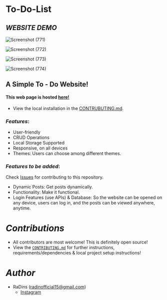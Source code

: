 
# To-Do-List

## *WEBSITE DEMO*

![Screenshot (771)](./src/assets/demo-1.png)

![Screenshot (772)](./src/assets/demo-2.png)

![Screenshot (773)](./src/assets/demo-3.png)

![Screenshot (774)](./src/assets/demo-4.png)

## A Simple To - Do Website!

#### This web page is hosted [here!](https://you-can-it.netlify.app/tasks)

- View the local installation in the [CONTRUBUTING.md](https://github.com/RaDins-18/ToDoList-App-Using-React-Tailwind-JavaScript/blob/main/CONTRIBUTING.md).

### *Features*:

* User-friendly
* CRUD Operations
* Local Storage Supported
* Responsive, on all devices
* Themes: Users can choose among different themes.

### *Features to be added*:

Check [Issues](https://github.com/RaDins-18/ToDoList-App-Using-React-Tailwind-JavaScript/issues) for contributing to this repository.

* Dynamic Posts: Get posts dynamically.
* Functionality: Make it functional.
* Login Features (use APIs) & Database: So the website can be opened on any device, users can log in, and the posts can be viewed anywhere, anytime.

# *Contributions*

- All contributors are most welcome! This is definitely open source!
- View the [`CONTRIBUTING.md`](https://github.com/RaDins-18/ToDoList-App-Using-React-Tailwind-JavaScript/blob/main/CONTRIBUTING.md) for further instructions, requirements/dependencies & local project setup instructions!

# *Author*

* RaDins (radinofficial15@gmail.com)
  - [Instagram](https://www.instagram.com/radinsterritory/)
